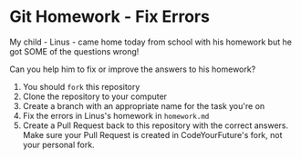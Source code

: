 # Git Homework - Fix Errors

My child - Linus - came home today from school with his homework but he got SOME of the questions wrong!

Can you help him to fix or improve the answers to his homework?

1. You should `fork` this repository
2. Clone the repository to your computer
3. Create a branch with an appropriate name for the task you're on
4. Fix the errors in Linus's homework in `homework.md`
5. Create a Pull Request back to this repository with the correct answers. Make sure your Pull Request is created in CodeYourFuture's fork, not your personal fork.